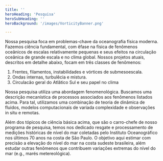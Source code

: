 ```yaml
---
title: ''
heroHeading: 'Pesquisa'
heroSubHeading: ''
heroBackground: '/images/VorticityBanner.png'

---
```


Nossa pesquisa foca em problemas-chave da oceanografia física moderna. Fazemos ciência fundamental, com êfase na física de fenômenos oceânicos de escalas relativamente pequenas e seus efeitos na circulação oceânica de grande escala e no clima global. Nossos projetos atuais, descritos em detalhe abaixo, focam em três classes de fenômenos:

1. Frentes, filamentos, instabilidades e vórtices de submesoescala. 
2. Ondas internas, turbulêcia e mistura.
3.  Circulacão geral do Atlâtico Sul e seu papel no clima

Nossa pesquisa utiliza uma abordagem fenomenológica. Buscamos uma descrição mecanística de processos associados aos fenômenos listados acima. Para tal, utilizamos uma combinação de teoria de dinâmica de fluidos, modelos computacionais de variada complexidade e observações in situ e remotas.

Além dos tópicos de ciência básica acima, que são o carro-chefe de nosso programa de pesquisa, temos nos dedicado resgate e processamento de medições históricas de nível do mar coletadas pelo Instituto Oceanográfico nos últimos 70 anos na costa de São Paulo. O objetivo aqui estimar com precisão a elevação do nível do mar na costa sudeste brasileira, além estudar outras fenômenos que contribuem variações extremas do nível do mar (e.g., marés metereológica).

